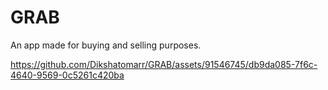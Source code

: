 # GRAB
An app made for buying and selling purposes.



https://github.com/Dikshatomarr/GRAB/assets/91546745/db9da085-7f6c-4640-9569-0c5261c420ba





